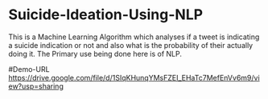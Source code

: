 # Suicide-Ideation-Using-NLP
This is a Machine Learning Algorithm which analyses if a tweet is indicating a suicide indication or not and also what is the probability of their actually doing it. The Primary use being done here is of NLP.

#Demo-URL
https://drive.google.com/file/d/1SIqKHunqYMsFZEI_EHaTc7MefEnVv6m9/view?usp=sharing
